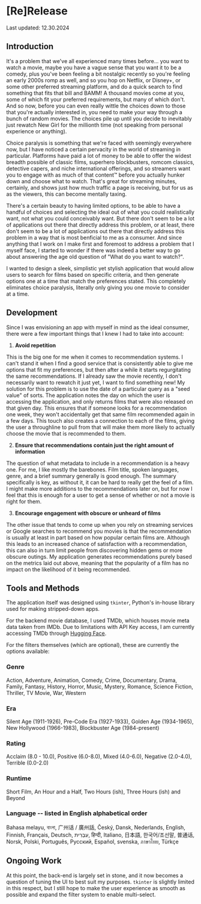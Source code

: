 # [Re]Release

Last updated: 12.30.2024

## Introduction
It's a problem that we've all experienced many times before... you want to watch a movie, maybe you have a vague sense that you want it to be a comedy, plus you've been feeling a bit nostalgic recently so you're feeling an early 2000s romp as well, and so you hop on Netflix, or Disney+, or some other preferred streaming platform, and do a quick search to find something that fits that bill and BAMM! A thousand movies come at you, some of which fit your preferred requirements, but many of which don't. And so now, before you can even really wittle the choices down to those that you're actually interested in, you need to make your way through a bunch of random movies. The choices pile up until you decide to inevitably just rewatch New Girl for the millionth time (not speaking from personal experience or anything).

Choice paralysis is something that we're faced with seemingly everywhere now, but I have noticed a certain pervacity in the world of streaming in particular. Platforms have paid a lot of money to be able to offer the widest breadth possible of classic films, superhero blockbusters, romcom classics, detective capers, and niche international offerings, and so streamers want you to engage with as much of that content:tm: before you actually hunker down and choose what to watch. That's great for streaming minutes, certainly, and shows just how much traffic a page is receiving, but for us as as the viewers, this can become mentally taxing.

There's a certain beauty to having limited options, to be able to have a handful of choices and selecting the ideal out of what you could realistically want, not what you could conceivably want. But there don't seem to be a lot of applications out there that directly address this problem, or at least, there don't seem to be a lot of applications out there that directly address this problem in a way that is most benficial to me as a consumer. And since anything that I work on I make first and foremost to address a problem that I myself face, I started to wonder if there was indeed a better way to go about answering the age old question of "What do you want to watch?". 

I wanted to design a sleek, simplistic yet stylish application that would allow users to search for films based on specific criteria, and then generate options one at a time that match the preferences stated. This completely eliminates choice paralysis, literally only giving you one movie to consider at a time.

## Development
Since I was envisioning an app with myself in mind as the ideal consumer, there were a few important things that I knew I had to take into account:

1. **Avoid repetition**

This is the big one for me when it comes to recommendation systems. I can't stand it when I find a good service that is consistently able to give me options that fit my preferences, but then after a while it starts regurgitating the same recommendations. If I already saw the movie recently, I don't necessarily want to rewatch it just yet, I want to find something new! My solution for this problem is to use the date of a particular query as a "seed value" of sorts. The application notes the day on which the user is accessing the application, and only returns films that were also released on that given day. This ensures that if someone looks for a recommendation one week, they won't accidentally get that same film recommended again in a few days. This touch also creates a connection to each of the films, giving the user a throughline to pull from that will make them more likely to actually choose the movie that is recommended to them.

2. **Ensure that recommendations contain just the right amount of information**

The question of what metadata to include in a recommendation is a heavy one. For me, I like mostly the barebones. Film title, spoken languages, genre, and a brief summary generally is good enough. The summary specifically is key, as without it, it can be hard to really get the feel of a film. I might make more additions to the recommendations later on, but for now I feel that this is enough for a user to get a sense of whether or not a movie is right for them.


3. **Encourage engagement with obscure or unheard of films**

The other issue that tends to come up when you rely on streaming services or Google searches to recommend you movies is that the recommendation is usually at least in part based on how popular certain films are. Although this leads to an increased chance of satisfaction with a recommendation, this can also in turn limit people from discovering hidden gems or more obscure outings. My application generates recommendations purely based on the metrics laid out above, meaning that the popularity of a film has no impact on the likelihood of it being recommended.

## Tools and Methods

The application itself was designed using `tkinter`, Python's in-house library used for making stripped-down apps.

For the backend movie database, I used TMDb, which houses movie meta data taken from IMDb. Due to limitations with API Key access, I am currently accessing TMDb through [Hugging Face]([url](https://huggingface.co/datasets/bloc4488/TMDB-all-movies/viewer/default/train?sort[column]=id&sort[direction]=desc)).

For the filters themselves (which are optional), these are currently the options available:

### Genre
Action, Adventure, Animation, Comedy, Crime, Documentary, Drama, Family, Fantasy, History, Horror, Music, Mystery, Romance, Science Fiction, Thriller, TV Movie, War, Western


### Era
Silent Age (1911-1926), Pre-Code Era (1927-1933), Golden Age (1934-1965), New Hollywood (1966-1983), Blockbuster Age (1984-present)


### Rating
Acclaim (8.0 - 10.0), Positive (6.0-8.0), Mixed (4.0-6.0), Negative (2.0-4.0), Terrible (0.0-2.0)


### Runtime
Short Film, An Hour and a Half, Two Hours (ish), Three Hours (ish) and Beyond


### Language -- listed in English alphabetical order
Bahasa melayu, বাংলা, 广州话 / 廣州話, Český, Dansk, Nederlands,  English, Finnish, Français, Deutsch, עִבְרִית, हिन्दी, Italiano, 日本語, 한국어/조선말, 普通话, Norsk, Polski, Português, Pусский, 
Español, svenska, ภาษาไทย, Türkçe

## Ongoing Work
At this point, the back-end is largely set in stone, and it now becomes a question of tuning the UI to best suit my purposes. `tkinter` is slightly limited in this respect, but I still hope to make the user experience as smooth as possible and expand the filter system to enable multi-select.
